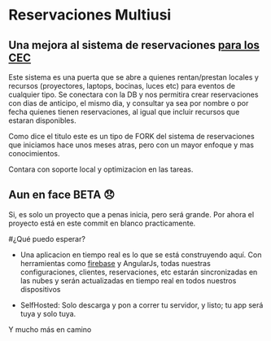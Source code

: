 # Reservaciones Multiusi
## Una mejora al sistema de reservaciones [para los CEC](https://github.com/taverasmisael/reservasionesCEC)

Este sistema es una puerta que se abre a quienes rentan/prestan locales y recursos
(proyectores, laptops, bocinas, luces etc) para eventos de cualquier tipo. Se conectara con la DB
y nos permitira crear reservaciones con dias de anticipo, el mismo dia, y consultar ya sea por nombre
o por fecha quienes tienen reservaciones, al igual que incluir recursos que estaran disponibles.

Como dice el titulo este es un tipo de FORK del sistema de reservaciones que iniciamos hace unos
meses atras, pero con un mayor enfoque y mas conocimientos.

Contara con soporte local y optimizacion en las tareas.


## Aun en face BETA :disappointed:
Si, es solo un proyecto que a penas inicia, pero será grande. Por ahora el proyecto está en este
commit en blanco practicamente.

#¿Qué puedo esperar?
* Una aplicacion en tiempo real es lo que se está construyendo aquí. Con herramientas como [firebase](http://firebase.com)
y AngularJs, todas nuestras configuraciones, clientes, reservaciones, etc estarán sincronizadas en
las nubes y serán actualizadas en tiempo real en todos nuestros dispositivos

* SelfHosted: Solo descarga y pon a correr tu servidor, y listo; tu app será tuya y solo tuya.

Y mucho más en camino
